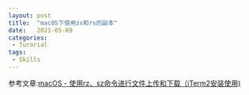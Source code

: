```yaml
---
layout: post
title:  "macOS下使用zs和rs的副本"
date:   2021-05-09
categories:
 - Turorial
tags:
 - Skills
---
```


参考文章:[macOS - 使用rz、sz命令进行文件上传和下载（iTerm2安装使用)](https://www.hangge.com/blog/cache/detail_2397.html)

